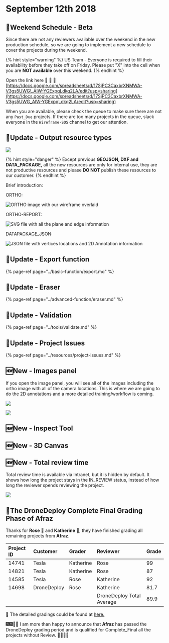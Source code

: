 # September 12th 2018

## 📅Weekend Schedule - Beta

Since there are not any reviewers available over the weekend in the new production schedule, so we are going to implement a new schedule to cover the projects during the weekend.

{% hint style="warning" %}
US Team - Everyone is required to fill their availability before they take off on Friday. Please put "X" into the cell when you are **NOT available** over this weekend.
{% endhint %}

Open the link here 🚩 🚩 🚩 [https://docs.google.com/spreadsheets/d/17SjPC3CaxbrXNMWA-V3gs5UWG\_AlW-YGExpqLdkq2LA/edit?usp=sharing](https://docs.google.com/spreadsheets/d/17SjPC3CaxbrXNMWA-V3gs5UWG_AlW-YGExpqLdkq2LA/edit?usp=sharing)

When you are available, please check the queue to make sure there are not any `Past_Due` projects. If there are too many projects in the queue, slack everyone in the `Wireframe-SOS` channel to get our attention.

## 🔄Update - Output resource types

![](../.gitbook/assets/2018-09-12_10-46-40.jpg)

{% hint style="danger" %}
Except previous **GEOJSON, DXF and DATA\_PACKAGE,** all the new resources are only for internal use, they are not productive resources and please **DO NOT** publish these resources to our customer.
{% endhint %}

Brief introduction:

ORTHO:

![ORTHO image with our wireframe overlaid](../.gitbook/assets/2018-09-12_11-01-27.jpg)

ORTHO-REPORT:

![SVG file with all the plane and edge information](../.gitbook/assets/2018-09-12_11-06-29.jpg)

DATAPACKAGE\_JSON:

![JSON file with vertices locations and 2D Annotation information](../.gitbook/assets/2018-09-12_11-09-45.jpg)

## 🔄Update - Export function

{% page-ref page="../basic-function/export.md" %}

## 🔄Update - Eraser

{% page-ref page="../advanced-function/eraser.md" %}

## 🔄Update - Validation

{% page-ref page="../tools/validate.md" %}

## 🔄Update - Project Issues

{% page-ref page="../resources/project-issues.md" %}

## 🆕New - Images panel

If you open the image panel, you will see all of the images including the ortho image with all of the camera locations. This is where we are going to do the 2D annotations and a more detailed training/workflow is coming.

![](../.gitbook/assets/2018-09-12_11-38-51.jpg)

![](../.gitbook/assets/2018-09-12_11-41-01.jpg)

## 🆕New - Inspect Tool

## 🆕New - 3D Canvas

## 🆕New - Total review time

Total review time is available via Intranet, but it is hidden by default. It shows how long the project stays in the IN\_REVIEW status, instead of how long the reviewer spends reviewing the project.

![](../.gitbook/assets/2018-09-12_11-43-47.jpg)

## 💯The DroneDeploy Complete Final Grading Phase of Afraz

Thanks for **Rose** 👩 and **Katherine** 👧, they have finished grading all remaining projects from **Afraz**.

| Project ID | Customer | Grader | Reviewer | Grade |
| :--- | :--- | :--- | :--- | :--- |
| 14741 | Tesla | Katherine | Rose | 99 |
| 14821 | Tesla | Katherine | Rose | 87 |
| 14585 | Tesla | Rose | Katherine | 92 |
| 14698 | DroneDeploy | Rose | Katherine | 81.7 |
|  |  |  | DroneDeploy Total Average | 89.9 |

📑 The detailed gradings could be found at [here.](https://docs.google.com/spreadsheets/d/18hYex09FSQzJUyOKFiIXiJkYAuo9PdqV6dYNS7FKaBQ/edit?usp=sharing)

🎆🎆🎇🎇 I am more than happy to announce that **Afraz** has passed the DroneDeploy grading period and is qualified for Complete\_Final all the projects without Review. 🎉🎉🎊🎊

